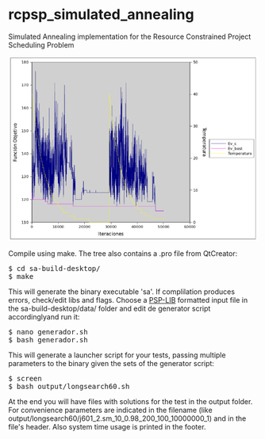 rcpsp_simulated_annealing
=========================

Simulated Annealing implementation for the Resource Constrained Project Scheduling Problem

![asd sample](https://github.com/mrvaldes/rcpsp_simulated_annealing/raw/master/120.png)

Compile using make. The tree also contains a .pro file from QtCreator:
<pre>
$ cd sa-build-desktop/
$ make
</pre>

This will generate the binary executable 'sa'. If complilation produces errors, check/edit libs and flags. Choose a [PSP-LIB](http://129.187.106.231/psplib/) formatted input file in the sa-build-desktop/data/ folder and edit de generator script accordinglyand run it:
<pre>
$ nano generador.sh
$ bash generador.sh
</pre>

This will generate a launcher script for your tests, passing multiple parameters to the binary given the sets of the generator script:
<pre>
$ screen
$ bash output/longsearch60.sh
</pre>

At the end you will have files with solutions for the test in the output folder. For convenience parameters are indicated in the filename (like output/longsearch60/j601_2.sm_10_0.98_200_100_10000000_1) and in the file's header. Also system time usage is printed in the footer.
